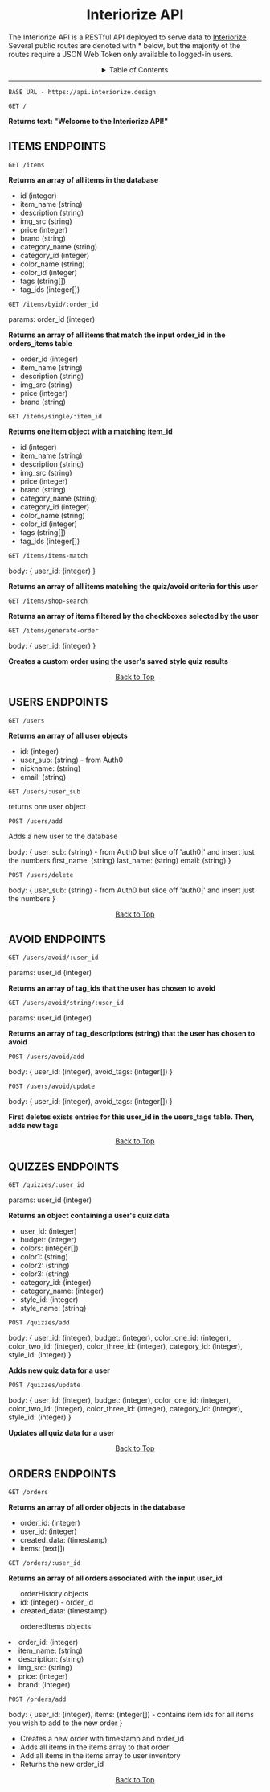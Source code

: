<h1 align="center">Interiorize API</h1>
<p>The Interiorize API is a RESTful API deployed to serve data to <a href="https://interiorize.design">Interiorize</a>. Several public routes are denoted with * below, but the majority of the routes require a JSON Web Token only available to logged-in users.</p>
<details>
  <summary align="center">Table of Contents</summary>
  <ol>
    <li>
      <a href="#items-endpoints">Items Endpoints</a>
      <ul>
        <li>GET /items*</li>
        <li>GET /items/byId/:order_id</li>
        <li>GET /items/single/:item_id*</li>
        <li>GET /items/items-match</li>
        <li>GET /items/shop-search</li>
        <li>POST /items/generate-order</li>
      </ul>
    </li>
    <li>
      <a href="#users-endpoints">Users Endpoints</a>
      <ul>
        <li>GET /users</li>
        <li>GET /users/:user_id</li>
        <li>POST /users/add</li>
        <li>POST /users/delete</li>
      </ul>
    </li>
    <li>
        <a href="#avoid-endpoints">Avoid Endpoints</a>
        <ul>
            <li>GET /users/avoid/:user_id</li>
            <li>GET /users/avoid/string/:user_id</li>
            <li>POST /users/avoid/add</li>
            <li>POST /users/avoid/update</li>
        </ul>
    </li>
    <li>
        <a href="#quizzes-endpoints">Quizzes Endpoints</a>
         <ul>
            <li>GET /quizzes/:user_id</li>
            <li>POST /quizzes/add</li>
            <li>POST /quizzes/update</li>
        </ul>
    </li>
    <li>
        <a href="#orders-endpoints">Orders Endpoints</a>
        <ul>
        <li>GET /orders</li>
        <li>GET /orders/:user_id</li>
        <li>POST /orders/add</li>
      </ul>
    </li>    
  </ol>
</details><hr/>

    BASE URL - https://api.interiorize.design

    GET /

<b>Returns text: "Welcome to the Interiorize API!"</b>

## ITEMS ENDPOINTS

    GET /items

<b>Returns an array of all items in the database</b>
<ul>
    <li>id (integer)</li>
    <li>item_name (string)</li>
    <li>description (string)</li>
    <li>img_src (string)</li>
    <li>price (integer)</li>
    <li>brand (string)</li>
    <li>category_name (string)</li>
    <li>category_id (integer)</li>
    <li>color_name (string)</li>
    <li>color_id (integer)</li>
    <li>tags (string[])</li>
    <li>tag_ids (integer[])</li>
</ul>


    GET /items/byid/:order_id

params: order_id (integer)

<b>Returns an array of all items that match the input order_id in the orders_items table</b>
<ul>
    <li>order_id (integer)</li>
    <li>item_name (string)</li>
    <li>description (string)</li>
    <li>img_src (string)</li>
    <li>price (integer)</li>
    <li>brand (string)</li>
</ul>

    GET /items/single/:item_id

<b>Returns one item object with a matching item_id</b>
<ul>
    <li>id (integer)</li>
    <li>item_name (string)</li>
    <li>description (string)</li>
    <li>img_src (string)</li>
    <li>price (integer)</li>
    <li>brand (string)</li>
    <li>category_name (string)</li>
    <li>category_id (integer)</li>
    <li>color_name (string)</li>
    <li>color_id (integer)</li>
    <li>tags (string[])</li>
    <li>tag_ids (integer[])</li>
</ul>

    GET /items/items-match

body: {
    user_id: (integer)
}

<b>Returns an array of all items matching the quiz/avoid criteria for this user</b>

    GET /items/shop-search

<b>Returns an array of items filtered by the checkboxes selected by the user</b>

    GET /items/generate-order

body: { user_id: (integer) }

<b>Creates a custom order using the user's saved style quiz results</b>

<p align="center">
    <a href="#interiorize-api">Back to Top</a>
</p>

## USERS ENDPOINTS

    GET /users

<b>Returns an array of all user objects</b>

<ul>
    <li>id: (integer)</li>
    <li>user_sub: (string) - from Auth0</li>
    <li>nickname: (string)</li>
    <li>email: (string)</li>
</ul>

    GET /users/:user_sub

returns one user object

    POST /users/add

Adds a new user to the database

body: {
    user_sub: (string) - from Auth0 but slice off 'auth0|' and insert just the numbers
    first_name: (string)
    last_name: (string)
    email: (string)
}

    POST /users/delete

body: {
    user_sub: (string) - from Auth0 but slice off 'auth0|' and insert just the numbers
}

<p align="center">
    <a href="#interiorize-api">Back to Top</a>
</p>

## AVOID ENDPOINTS

    GET /users/avoid/:user_id

params: user_id (integer)

<b>Returns an array of tag_ids that the user has chosen to avoid</b>

    GET /users/avoid/string/:user_id

params: user_id (integer)

<b>Returns an array of tag_descriptions (string) that the user has chosen to avoid</b>

    POST /users/avoid/add

body: {
    user_id: (integer),
    avoid_tags: (integer[])
}

    POST /users/avoid/update

body: {
    user_id: (integer),
    avoid_tags: (integer[])
}

<b>First deletes exists entries for this user_id in the users_tags table. Then, adds new tags</b>
<p align="center">
    <a href="#interiorize-api">Back to Top</a>
</p>

## QUIZZES ENDPOINTS

    GET /quizzes/:user_id

params: user_id (integer)

<b>Returns an object containing a user's quiz data</b>

<ul>
    <li>user_id: (integer)</li>
    <li>budget: (integer)</li>
    <li>colors: (integer[])</li>
    <li>color1: (string)</li>
    <li>color2: (string)</li>
    <li>color3: (string)</li>
    <li>category_id: (integer)</li>
    <li>category_name: (integer)</li>
    <li>style_id: (integer)</li>
    <li>style_name: (string)</li>
</ul>

    POST /quizzes/add

body: {
    user_id: (integer),
    budget: (integer),
    color_one_id: (integer),
    color_two_id: (integer),
    color_three_id: (integer),
    category_id: (integer),
    style_id: (integer)
}

<b>Adds new quiz data for a user</b>

    POST /quizzes/update

body: {
    user_id: (integer),
    budget: (integer),
    color_one_id: (integer),
    color_two_id: (integer),
    color_three_id: (integer),
    category_id: (integer),
    style_id: (integer)
}

<b>Updates all quiz data for a user</b>

<p align="center">
    <a href="#interiorize-api">Back to Top</a>
</p>

## ORDERS ENDPOINTS

    GET /orders

<b>Returns an array of all order objects in the database</b>

<ul>
    <li>order_id: (integer)</li>
    <li>user_id: (integer)</li>
    <li>created_data: (timestamp)</li>
    <li>items: (text[])</li>
</ul>

    GET /orders/:user_id

<b>Returns an array of all orders associated with the input user_id</b>

<ul>orderHistory objects
    <li>id: (integer) - order_id</li>
    <li>created_data: (timestamp)</li>
</ul>
<ul>orderedItems objects</ul>
    <li>order_id: (integer)</li>
    <li>item_name: (string)</li>
    <li>description: (string)</li>
    <li>img_src: (string)</li>
    <li>price: (integer)</li>
    <li>brand: (integer)</li>

    POST /orders/add

body: {
    user_id: (integer),
    items: (integer[]) - contains item ids for all items you wish to add to the new order
}

<ul>
    <li>Creates a new order with timestamp and order_id</li>
    <li>Adds all items in the items array to that order</li>
    <li>Add all items in the items array to user inventory</li>
    <li>Returns the new order_id</li>
</ul>

<p align="center">
    <a href="#interiorize-api">Back to Top</a>
</p>